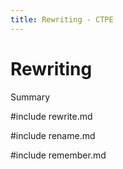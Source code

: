 ```yaml
---
title: Rewriting - CTPE
---
```


# Rewriting

Summary

#include rewrite.md

#include rename.md

#include remember.md
